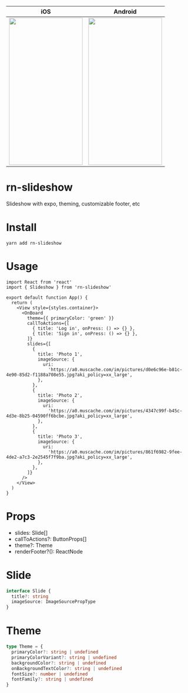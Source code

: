 | iOS                                                                                               | Android                                                                                           |
| ------------------------------------------------------------------------------------------------- | ------------------------------------------------------------------------------------------------- |
| <img  src="https://media.giphy.com/media/JQFk2IyQs98uS5kw3O/giphy.gif" width="200" height="400"/> | <img  src="https://media.giphy.com/media/RiDwb8vlhw9LRb9Rxq/giphy.gif" width="200" height="400"/> |

# rn-slideshow

Slideshow with expo, theming, customizable footer, etc

# Install

`yarn add rn-slideshow`

# Usage

```tsx
import React from 'react'
import { Slideshow } from 'rn-slideshow'

export default function App() {
  return (
    <View style={styles.container}>
      <OnBoard
        theme={{ primaryColor: 'green' }}
        callToActions={[
          { title: 'Log in', onPress: () => {} },
          { title: 'Sign in', onPress: () => {} },
        ]}
        slides={[
          {
            title: 'Photo 1',
            imageSource: {
              uri:
                'https://a0.muscache.com/im/pictures/d0e6c96e-b81c-4e90-85d2-f1188a708e55.jpg?aki_policy=xx_large',
            },
          },
          {
            title: 'Photo 2',
            imageSource: {
              uri:
                'https://a0.muscache.com/im/pictures/4347c99f-b45c-4d3e-8b25-04590ff6bcbe.jpg?aki_policy=xx_large',
            },
          },
          {
            title: 'Photo 3',
            imageSource: {
              uri:
                'https://a0.muscache.com/im/pictures/861f6982-9fee-4de2-a7c3-2e2545f7f9ba.jpg?aki_policy=xx_large',
            },
          },
        ]}
      />
    </View>
  )
}
```

# Props

- slides: Slide[]
- callToActions?: ButtonProps[]
- theme?: Theme
- renderFooter?(): ReactNode

# Slide

```ts
interface Slide {
  title?: string
  imageSource: ImageSourcePropType
}
```

# Theme

```ts
type Theme = {
  primaryColor?: string | undefined
  primaryColorVariant?: string | undefined
  backgroundColor?: string | undefined
  onBackgroundTextColor?: string | undefined
  fontSize?: number | undefined
  fontFamily?: string | undefined
}
```
